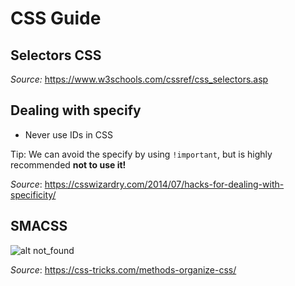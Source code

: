 # CSS Guide

## Selectors CSS

_Source:_ https://www.w3schools.com/cssref/css_selectors.asp

## Dealing with specify

- Never use IDs in CSS

Tip: We can avoid the specify by using `!important`, but is highly recommended **not to use it!**

_Source_:
https://csswizardry.com/2014/07/hacks-for-dealing-with-specificity/

## SMACSS

![alt not_found](https://res.cloudinary.com/css-tricks/image/upload/c_scale,w_1000,f_auto,q_auto/v1499449744/image3_apwm5l.png)

_Source_: https://css-tricks.com/methods-organize-css/
